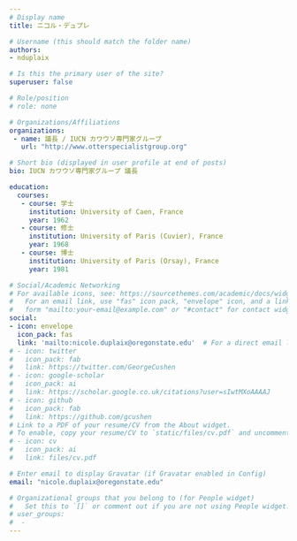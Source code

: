 ```yaml
---
# Display name
title: ニコル・デュプレ

# Username (this should match the folder name)
authors:
- nduplaix

# Is this the primary user of the site?
superuser: false

# Role/position
# role: none

# Organizations/Affiliations
organizations:
 - name: 議長 / IUCN カワウソ専門家グループ
   url: "http://www.otterspecialistgroup.org"

# Short bio (displayed in user profile at end of posts)
bio: IUCN カワウソ専門家グループ 議長

education:
  courses:
   - course: 学士
     institution: University of Caen, France
     year: 1962
   - course: 修士
     institution: University of Paris (Cuvier), France
     year: 1968
   - course: 博士
     institution: University of Paris (Orsay), France
     year: 1981

# Social/Academic Networking
# For available icons, see: https://sourcethemes.com/academic/docs/widgets/#icons
#   For an email link, use "fas" icon pack, "envelope" icon, and a link in the
#   form "mailto:your-email@example.com" or "#contact" for contact widget.
social:
- icon: envelope
  icon_pack: fas
  link: 'mailto:nicole.duplaix@oregonstate.edu'  # For a direct email link, use "mailto:test@example.org".
# - icon: twitter
#   icon_pack: fab
#   link: https://twitter.com/GeorgeCushen
# - icon: google-scholar
#   icon_pack: ai
#   link: https://scholar.google.co.uk/citations?user=sIwtMXoAAAAJ
# - icon: github
#   icon_pack: fab
#   link: https://github.com/gcushen
# Link to a PDF of your resume/CV from the About widget.
# To enable, copy your resume/CV to `static/files/cv.pdf` and uncomment the lines below.  
# - icon: cv
#   icon_pack: ai
#   link: files/cv.pdf

# Enter email to display Gravatar (if Gravatar enabled in Config)
email: "nicole.duplaix@oregonstate.edu"

# Organizational groups that you belong to (for People widget)
#   Set this to `[]` or comment out if you are not using People widget.  
# user_groups:
#  - 
---
```


